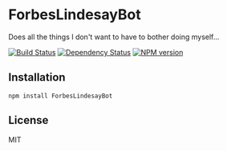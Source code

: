# ForbesLindesayBot

Does all the things I don't want to have to bother doing myself...

[![Build Status](https://img.shields.io/travis/ForbesLindesay/ForbesLindesayBot/master.svg)](https://travis-ci.org/ForbesLindesay/ForbesLindesayBot)
[![Dependency Status](https://img.shields.io/david/ForbesLindesay/ForbesLindesayBot.svg)](https://david-dm.org/ForbesLindesay/ForbesLindesayBot)
[![NPM version](https://img.shields.io/npm/v/ForbesLindesayBot.svg)](https://www.npmjs.com/package/ForbesLindesayBot)

## Installation

    npm install ForbesLindesayBot

## License

  MIT